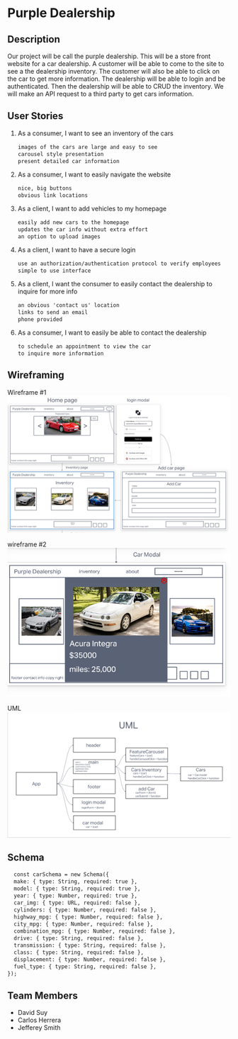 # Purple Dealership

## Description

Our project will be call the purple dealership. This will be a store front website for a car dealership. A customer will be able to come to the site to see a the dealership inventory. The customer will also be able to click on the car to get more information. The dealership will be able to login and be authenticated. Then the dealership will be able to CRUD the inventory. We will make an API request to a third party to get cars information.

## User Stories

1. As a consumer, I want to see an inventory of the cars

       images of the cars are large and easy to see 
       carousel style presentation
       present detailed car information 

2. As a consumer, I want to easily navigate the website

       nice, big buttons
       obvious link locations

3. As a client, I want to add vehicles to my homepage

       easily add new cars to the homepage
       updates the car info without extra effort
       an option to upload images

4. As a client, I want to have a secure login

       use an authorization/authentication protocol to verify employees
       simple to use interface

5. As a client, I want the consumer to easily contact the dealership to inquire for more info

       an obvious 'contact us' location
       links to send an email
       phone provided

6. As a consumer, I want to easily be able to contact the dealership

       to schedule an appointment to view the car
       to inquire more information

## Wireframing

Wireframe #1
![wf1](img/wireframe1.jpg)

wireframe #2
![wf2](img/wireframe2.png)

UML
![UML](/img/UML.png)

## Schema

      const carSchema = new Schema({
      make: { type: String, required: true },
      model: { type: String, required: true },
      year: { type: Number, required: true },
      car_img: { type: URL, required: false },
      cylinders: { type: Number, required: false },
      highway_mpg: { type: Number, required: false },
      city_mpg: { type: Number, required: false },
      combination_mpg: { type: Number, required: false },
      drive: { type: String, required: false },
      transmission: { type: String, required: false },
      class: { type: String, required: false },
      displacement: { type: Number, required: false },
      fuel_type: { type: String, required: false },
    });

## Team Members

- David Suy
- Carlos Herrera
- Jefferey Smith
